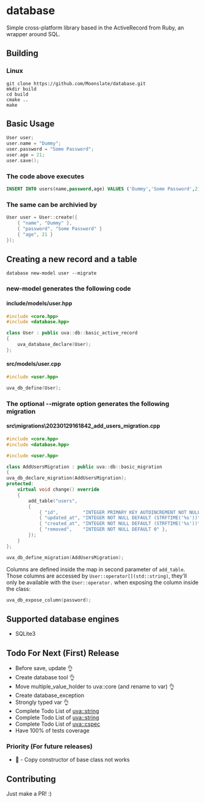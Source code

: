 # database

Simple cross-platform library based in the ActiveRecord from Ruby, an wrapper around SQL.

## Building 

### Linux

```shell
git clone https://github.com/Moonslate/database.git
mkdir build
cd build
cmake ..
make
```

## Basic Usage

```cpp
User user;
user.name = "Dummy";
user.password = "Some Password";
user.age = 21;
user.save();
```

### The code above executes
```sql
INSERT INTO users(name,password,age) VALUES ('Dummy','Some Password',21) RETURNING id;
```

### The same can be archivied by
```cpp
User user = User::create({
    { "name", "Dummy" },
    { "password", "Some Password" }
    { "age", 21 }
}); 
```

## Creating a new record and a table

```shell
database new-model user --migrate
```

### new-model generates the following code
#### include/models/user.hpp
```cpp
#include <core.hpp>
#include <database.hpp>

class User : public uva::db::basic_active_record
{    
    uva_database_declare(User);
};
```

#### src/models/user.cpp
```cpp
#include <user.hpp>

uva_db_define(User);
```

### The optional --migrate option generates the following migration
#### src\migrations\20230129161842_add_users_migration.cpp
```cpp
#include <core.hpp>
#include <database.hpp>

#include <user.hpp>

class AddUsersMigration : public uva::db::basic_migration
{
uva_db_declare_migration(AddUsersMigration);
protected:
    virtual void change() override 
    { 
        add_table("users",
        {
            { "id",         "INTEGER PRIMARY KEY AUTOINCREMENT NOT NULL" },
            { "updated_at", "INTEGER NOT NULL DEFAULT (STRFTIME('%s'))" },
            { "created_at", "INTEGER NOT NULL DEFAULT (STRFTIME('%s'))" },
            { "removed",    "INTEGER NOT NULL DEFAULT 0" },
        });
    }
};

uva_db_define_migration(AddUsersMigration);
```

Columns are defined inside the map in second parameter of `add_table`. Those columns are accessed by `User::operator[](std::string)`, they'll only be available with the `User::operator.` when exposing the column inside the class:

```cpp
uva_db_expose_column(password);
```

## Supported database engines

* SQLite3

## Todo For Next (First) Release

* Before save, update 👌
* Create database tool 👌
* Move multiple_value_holder to uva::core (and rename to var) 👌
* Create database_exception
* Strongly typed var 👌
* Complete Todo List of [uva::string](https://github.com/Moonslate/core)
* Complete Todo List of [uva::string](https://github.com/Moonslate/string)
* Complete Todo List of [uva::cspec](https://github.com/Moonslate/cspec)
* Have 100% of tests coverage

### Priority (For future releases)

* 🐞 - Copy constructor of base class not works

## Contributing
Just make a PR! :)
